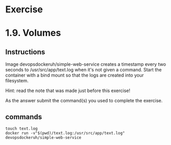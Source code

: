 # Exercise
# 1.9. Volumes
## Instructions
Image devopsdockeruh/simple-web-service creates a timestamp every two seconds to /usr/src/app/text.log when it's not given a command. Start the container with a bind mount so that the logs are created into your filesystem.

Hint: read the note that was made just before this exercise!

As the answer submit the command(s) you used to complete the exercise.

## commands
```
touch text.log
docker run -v"$(pwd)/text.log:/usr/src/app/text.log" devopsdockeruh/simple-web-service
```
